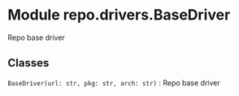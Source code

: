 Module repo.drivers.BaseDriver
==============================
Repo base driver

Classes
-------

`BaseDriver(url: str, pkg: str, arch: str)`
:   Repo base driver